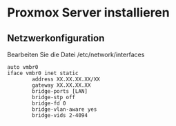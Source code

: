# Proxmox Server installieren

## Netzwerkonfiguration

Bearbeiten Sie die Datei /etc/network/interfaces

```
auto vmbr0
iface vmbr0 inet static
        address XX.XX.XX.XX/XX
        gateway XX.XX.XX.XX
        bridge-ports [LAN]
        bridge-stp off
        bridge-fd 0
        bridge-vlan-aware yes
        bridge-vids 2-4094
```
